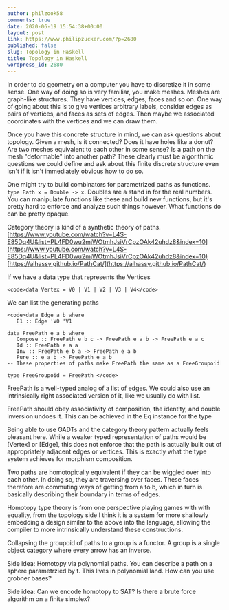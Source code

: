 ```yaml
---
author: philzook58
comments: true
date: 2020-06-19 15:54:38+00:00
layout: post
link: https://www.philipzucker.com/?p=2680
published: false
slug: Topology in Haskell
title: Topology in Haskell
wordpress_id: 2680
---
```





In order to do geometry on a computer you have to discretize it in some sense. One way of doing so is very familiar, you make meshes. Meshes are graph-like structures. They have vertices, edges, faces and so on. One way of  going about this is to give vertices arbitrary labels, consider edges as pairs of vertices, and faces as sets of edges. Then maybe we associated coordinates with the vertices and we can draw them.







Once you have this concrete structure in mind, we can ask questions about topology. Given a mesh, is it connected? Does it have holes like a donut? Are two meshes equivalent to each other in some sense? Is a path on the mesh "deformable" into another path? These clearly must be algorithmic questions we could define and ask about this finite discrete structure even isn't if it isn't immediately obvious how to do so.







One might try to build combinators for parametrized paths as functions. `type Path x = Double -> x`. Doubles are a stand in for the real numbers. You can manipulate functions like these and build new functions, but it's pretty hard to enforce and analyze such things however. What functions do can be pretty opaque.







Category theory is kind of a synthetic theory of paths. [https://www.youtube.com/watch?v=L4S-E85Dq4U&list=PL4FD0wu2mjWOtmhJsiVrCpzOAk42uhdz8&index=10](https://www.youtube.com/watch?v=L4S-E85Dq4U&list=PL4FD0wu2mjWOtmhJsiVrCpzOAk42uhdz8&index=10) [https://alhassy.github.io/PathCat/](https://alhassy.github.io/PathCat/)







If we have a data type that represents the Vertices






    
    <code>data Vertex = V0 | V1 | V2 | V3 | V4</code>







We can list the generating paths 






    
    <code>data Edge a b where
       E1 :: Edge 'V0 'V1
    
    data FreePath e a b where
       Compose :: FreePath e b c -> FreePath e a b -> FreePath e a c
       Id :: FreePath e a a
       Inv :: FreePath e b a -> FreePath e a b
       Pure :: e a b -> FreePath e a b
    -- These properties of paths make FreePath the same as a FreeGroupoid
    
    type FreeGroupoid = FreePath </code>







FreePath is a well-typed analog of a list of edges. We could also use an intrinsically right associated version of it, like we usually do with list.







FreePath should obey associativity of composition, the identity, and double inversion undoes it. This can be achieved in the Eq instance for the type







Being able to use GADTs and the category theory pattern actually feels pleasant here. While a weaker typed representation of paths would be [Vertex] or [Edge], this does not enforce that the path is actually built out of appropriately adjacent edges or vertices. This is exactly what the type system achieves for morphism composition.







Two paths are homotopically equivalent if they can be wiggled over into each other. In doing so, they are traversing over faces. These faces therefore are commuting ways of getting from a to b, which in turn is basically describing their boundary in terms of edges.







Homotopy type theory is from one perspective playing games with with equality, from the topology side I think it is a system for more shallowly embedding a design similar to the above into the language, allowing the compiler to more intrinsically understand these constructions.







Collapsing the groupoid of paths to a group is a functor. A group is a single object category where every arrow has an inverse.













Side idea: Homotopy via polynomial paths. You can describe a path on a sphere parametrzied by t. This lives in polynomial land. How can you use grobner bases?







Side idea: Can we encode homotopy to SAT? Is there a brute force algorithm on a finite simplex?



